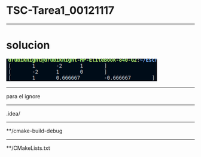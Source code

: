 # TSC-Tarea1_00121117
***
# solucion
![alt text](https://github.com/00121117-Archivos/TSC-Imagenes/blob/master/Tarea-1/solucion.png "image")              
***
para el ignore
***
.idea/
***
**/cmake-build-debug
***
**/CMakeLists.txt


